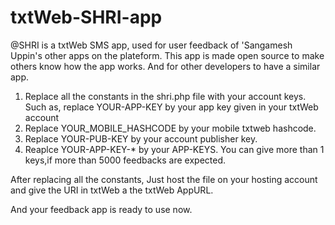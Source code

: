 txtWeb-SHRI-app
===============

@SHRI is a txtWeb SMS app, used for user feedback of 'Sangamesh Uppin's other apps on the plateform.
This app is made open source to make others know how the app works. And for other developers to have a similar app.

1. Replace all the constants in the shri.php file with your account keys.
   Such as, replace YOUR-APP-KEY by your app key given in your txtWeb account
2. Replace YOUR_MOBILE_HASHCODE by your mobile txtweb hashcode.
3. Replace YOUR-PUB-KEY by your account publisher key.
4. Reaplce YOUR-APP-KEY-* by your APP-KEYS. You can give more than 1 keys,if more than 5000 feedbacks are expected.


After replacing all the constants, Just host the file on your hosting account and give the URI in txtWeb
a the txtWeb AppURL.

And your feedback app is ready to use now.
